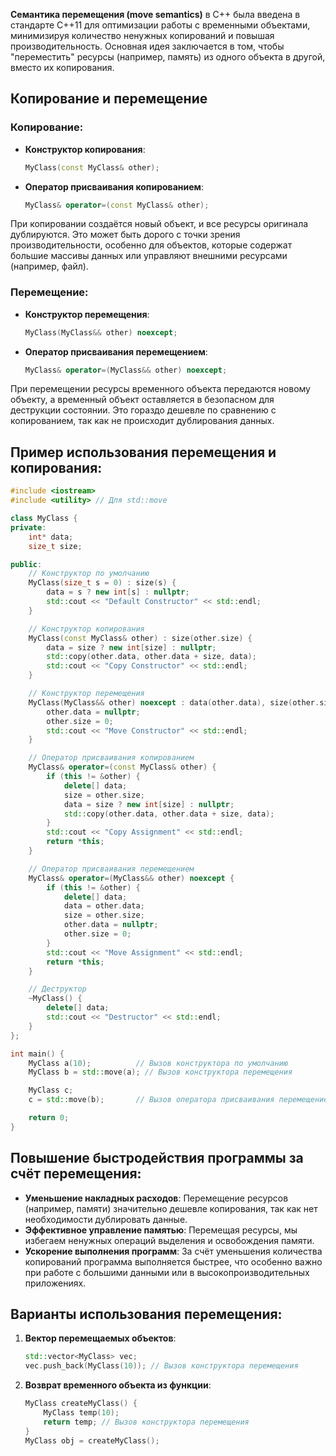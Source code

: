 **Семантика перемещения (move semantics)** в C++ была введена в стандарте C++11 для оптимизации работы с временными объектами, минимизируя количество ненужных копирований и повышая производительность. Основная идея заключается в том, чтобы "переместить" ресурсы (например, память) из одного объекта в другой, вместо их копирования.

## Копирование и перемещение

### Копирование:

- **Конструктор копирования**:

  ```cpp
  MyClass(const MyClass& other);
  ```

- **Оператор присваивания копированием**:

  ```cpp
  MyClass& operator=(const MyClass& other);
  ```

При копировании создаётся новый объект, и все ресурсы оригинала дублируются. Это может быть дорого с точки зрения производительности, особенно для объектов, которые содержат большие массивы данных или управляют внешними ресурсами (например, файл).

### Перемещение:

- **Конструктор перемещения**:

  ```cpp
  MyClass(MyClass&& other) noexcept;
  ```

- **Оператор присваивания перемещением**:

  ```cpp
  MyClass& operator=(MyClass&& other) noexcept;
  ```

При перемещении ресурсы временного объекта передаются новому объекту, а временный объект оставляется в безопасном для деструкции состоянии. Это гораздо дешевле по сравнению с копированием, так как не происходит дублирования данных.

## Пример использования перемещения и копирования:

```cpp
#include <iostream>
#include <utility> // Для std::move

class MyClass {
private:
    int* data;
    size_t size;

public:
    // Конструктор по умолчанию
    MyClass(size_t s = 0) : size(s) {
        data = s ? new int[s] : nullptr;
        std::cout << "Default Constructor" << std::endl;
    }

    // Конструктор копирования
    MyClass(const MyClass& other) : size(other.size) {
        data = size ? new int[size] : nullptr;
        std::copy(other.data, other.data + size, data);
        std::cout << "Copy Constructor" << std::endl;
    }

    // Конструктор перемещения
    MyClass(MyClass&& other) noexcept : data(other.data), size(other.size) {
        other.data = nullptr;
        other.size = 0;
        std::cout << "Move Constructor" << std::endl;
    }

    // Оператор присваивания копированием
    MyClass& operator=(const MyClass& other) {
        if (this != &other) {
            delete[] data;
            size = other.size;
            data = size ? new int[size] : nullptr;
            std::copy(other.data, other.data + size, data);
        }
        std::cout << "Copy Assignment" << std::endl;
        return *this;
    }

    // Оператор присваивания перемещением
    MyClass& operator=(MyClass&& other) noexcept {
        if (this != &other) {
            delete[] data;
            data = other.data;
            size = other.size;
            other.data = nullptr;
            other.size = 0;
        }
        std::cout << "Move Assignment" << std::endl;
        return *this;
    }

    // Деструктор
    ~MyClass() {
        delete[] data;
        std::cout << "Destructor" << std::endl;
    }
};

int main() {
    MyClass a(10);          // Вызов конструктора по умолчанию
    MyClass b = std::move(a); // Вызов конструктора перемещения

    MyClass c;
    c = std::move(b);       // Вызов оператора присваивания перемещением

    return 0;
}
```

## Повышение быстродействия программы за счёт перемещения:

- **Уменьшение накладных расходов**: Перемещение ресурсов (например, памяти) значительно дешевле копирования, так как нет необходимости дублировать данные.
- **Эффективное управление памятью**: Перемещая ресурсы, мы избегаем ненужных операций выделения и освобождения памяти.
- **Ускорение выполнения программ**: За счёт уменьшения количества копирований программа выполняется быстрее, что особенно важно при работе с большими данными или в высокопроизводительных приложениях.

## Варианты использования перемещения:

1. **Вектор перемещаемых объектов**:

   ```cpp
   std::vector<MyClass> vec;
   vec.push_back(MyClass(10)); // Вызов конструктора перемещения
   ```

2. **Возврат временного объекта из функции**:

   ```cpp
   MyClass createMyClass() {
       MyClass temp(10);
       return temp; // Вызов конструктора перемещения
   }
   MyClass obj = createMyClass();
   ```
